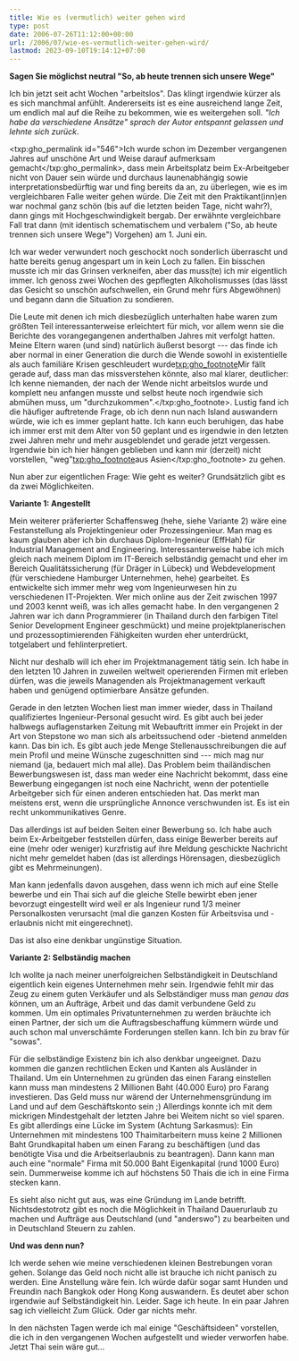 ```yaml
---
title: Wie es (vermutlich) weiter gehen wird
type: post
date: 2006-07-26T11:12:00+00:00
url: /2006/07/wie-es-vermutlich-weiter-gehen-wird/
lastmod: 2023-09-10T19:14:12+07:00
---
```

**Sagen Sie möglichst neutral "So, ab heute trennen sich unsere Wege"**

Ich bin jetzt seit acht Wochen "arbeitslos". Das klingt irgendwie kürzer als es sich manchmal anfühlt. Andererseits ist es eine ausreichend lange Zeit, um endlich mal auf die Reihe zu bekommen, wie es weitergehen soll. _"Ich habe da verschiedene Ansätze" sprach der Autor entspannt gelassen und lehnte sich zurück_.

<txp:gho_permalink id="546">Ich wurde schon im Dezember vergangenen Jahres auf unschöne Art und Weise darauf aufmerksam gemacht</txp:gho_permalink>, dass mein Arbeitsplatz beim Ex-Arbeitgeber nicht von Dauer sein würde und durchaus launenabhängig sowie interpretationsbedürftig war und fing bereits da an, zu überlegen, wie es im vergleichbaren Falle weiter gehen würde. Die Zeit mit den Praktikant(inn)en war nochmal ganz schön (bis auf die letzten beiden Tage, nicht wahr?), dann gings mit Hochgeschwindigkeit bergab. Der erwähnte vergleichbare Fall trat dann (mit identisch schematischem und verbalem ("So, ab heute trennen sich unsere Wege") Vorgehen) am 1. Juni ein.

Ich war weder verwundert noch geschockt noch sonderlich überrascht und hatte bereits genug angespart um in kein Loch zu fallen. Ein bisschen musste ich mir das Grinsen verkneifen, aber das muss(te) ich mir eigentlich immer. Ich genoss zwei Wochen des gepflegten Alkoholismusses (das lässt das Gesicht so unschön aufschwellen, ein Grund mehr fürs Abgewöhnen) und begann dann die Situation zu sondieren.

Die Leute mit denen ich mich diesbezüglich unterhalten habe waren zum größten Teil interessanterweise erleichtert für mich, vor allem wenn sie die Berichte des vorangegangenen anderthalben Jahres mit verfolgt hatten. Meine Eltern waren (und sind) natürlich äußerst besorgt --- das finde ich aber normal in einer Generation die durch die Wende sowohl in existentielle als auch familiäre Krisen geschleudert wurde<txp:gho_footnote>Mir fällt gerade auf, dass man das missverstehen könnte, also mal klarer, deutlicher: Ich kenne niemanden, der nach der Wende nicht arbeitslos wurde und komplett neu anfangen musste und selbst heute noch irgendwie sich abmühen muss, um "durchzukommen".</txp:gho_footnote>. Lustig fand ich die häufiger auftretende Frage, ob ich denn nun nach Island auswandern würde, wie ich es immer geplant hatte. Ich kann euch beruhigen, das habe ich immer erst mit dem Alter von 50 geplant und es irgendwie in den letzten zwei Jahren mehr und mehr ausgeblendet und gerade jetzt vergessen. Irgendwie bin ich hier hängen geblieben und kann mir (derzeit) nicht vorstellen, "weg"<txp:gho_footnote>aus Asien</txp:gho_footnote> zu gehen.

Nun aber zur eigentlichen Frage: Wie geht es weiter? Grundsätzlich gibt es da zwei Möglichkeiten.

**Variante 1: Angestellt**

Mein weiterer präferierter Schaffensweg (hehe, siehe Variante 2) wäre eine Festanstellung als Projektingenieur oder Prozessingenieur. Man mag es kaum glauben aber ich bin durchaus Diplom-Ingenieur (EffHah) für Industrial Management and Engineering. Interessanterweise habe ich mich gleich nach meinem Diplom im IT-Bereich selbständig gemacht und eher im Bereich Qualitätssicherung (für Dräger in Lübeck) und Webdevelopment (für verschiedene Hamburger Unternehmen, hehe) gearbeitet. Es entwickelte sich immer mehr weg vom Ingenieurwesen hin zu verschiedenen IT-Projekten. Wer mich online aus der Zeit zwischen 1997 und 2003 kennt weiß, was ich alles gemacht habe. In den vergangenen 2 Jahren war ich dann Programmierer (in Thailand durch den farbigen Titel Senior Development Engineer geschmückt) und meine projektplanerischen und prozessoptimierenden Fähigkeiten wurden eher unterdrückt, totgelabert und fehlinterpretiert.

Nicht nur deshalb will ich eher im Projektmanagement tätig sein. Ich habe in den letzten 10 Jahren in zuweilen weltweit operierenden Firmen mit erleben dürfen, was die jeweils Managenden als Projektmanagement verkauft haben und genügend optimierbare Ansätze gefunden.

Gerade in den letzten Wochen liest man immer wieder, dass in Thailand qualifiziertes Ingenieur-Personal gesucht wird. Es gibt auch bei jeder halbwegs auflagenstarken Zeitung mit Webauftritt immer ein Projekt in der Art von Stepstone wo man sich als arbeitssuchend oder -bietend anmelden kann. Das bin ich. Es gibt auch jede Menge Stellenausschreibungen die auf mein Profil und meine Wünsche zugeschnitten sind --- mich mag nur niemand (ja, bedauert mich mal alle). Das Problem beim thailändischen Bewerbungswesen ist, dass man weder eine Nachricht bekommt, dass eine Bewerbung eingegangen ist noch eine Nachricht, wenn der potentielle Arbeitgeber sich für einen anderen entschieden hat. Das merkt man meistens erst, wenn die ursprüngliche Annonce verschwunden ist. Es ist ein recht unkommunikatives Genre.

Das allerdings ist auf beiden Seiten einer Bewerbung so. Ich habe auch beim Ex-Arbeitgeber feststellen dürfen, dass einige Bewerber bereits auf eine (mehr oder weniger) kurzfristig auf ihre Meldung geschickte Nachricht nicht mehr gemeldet haben (das ist allerdings Hörensagen, diesbezüglich gibt es Mehrmeinungen).

Man kann jedenfalls davon ausgehen, dass wenn ich mich auf eine Stelle bewerbe und ein Thai sich auf die gleiche Stelle bewirbt eben jener bevorzugt eingestellt wird weil er als Ingenieur rund 1/3 meiner Personalkosten verursacht (mal die ganzen Kosten für Arbeitsvisa und -erlaubnis nicht mit eingerechnet).

Das ist also eine denkbar ungünstige Situation.

**Variante 2: Selbständig machen**

Ich wollte ja nach meiner unerfolgreichen Selbständigkeit in Deutschland eigentlich kein eigenes Unternehmen mehr sein. Irgendwie fehlt mir das Zeug zu einem guten Verkäufer und als Selbständiger muss man _genau das_ können, um an Aufträge, Arbeit und das damit verbundene Geld zu kommen. Um ein optimales Privatunternehmen zu werden bräuchte ich einen Partner, der sich um die Auftragsbeschaffung kümmern würde und auch schon mal unverschämte Forderungen stellen kann. Ich bin zu brav für "sowas".

Für die selbständige Existenz bin ich also denkbar ungeeignet. Dazu kommen die ganzen rechtlichen Ecken und Kanten als Ausländer in Thailand. Um ein Unternehmen zu gründen das einen Farang einstellen kann muss man mindestens 2 Millionen Baht (40.000 Euro) pro Farang investieren. Das Geld muss nur wärend der Unternehmensgründung im Land und auf dem Geschäftskonto sein ;) Allerdings konnte ich mit dem mickrigen Mindestgehalt der letzten Jahre bei Weitem nicht so viel sparen. Es gibt allerdings eine Lücke im System (Achtung Sarkasmus): Ein Unternehmen mit mindestens 100 Thaimitarbeitern muss keine 2 Millionen Baht Grundkapital haben um einen Farang zu beschäftigen (und das benötigte Visa und die Arbeitserlaubnis zu beantragen). Dann kann man auch eine "normale" Firma mit 50.000 Baht Eigenkapital (rund 1000 Euro) sein. Dummerweise komme ich auf höchstens 50 Thais die ich in eine Firma stecken kann.

Es sieht also nicht gut aus, was eine Gründung im Lande betrifft. Nichtsdestotrotz gibt es noch die Möglichkeit in Thailand Dauerurlaub zu machen und Aufträge aus Deutschland (und "anderswo") zu bearbeiten und in Deutschland Steuern zu zahlen.

**Und was denn nun?**

Ich werde sehen wie meine verschiedenen kleinen Bestrebungen voran gehen. Solange das Geld noch nicht alle ist brauche ich nicht panisch zu werden. Eine Anstellung wäre fein. Ich würde dafür sogar samt Hunden und Freundin nach Bangkok oder Hong Kong auswandern. Es deutet aber schon irgendwie auf Selbständigkeit hin. Leider. Sage ich heute. In ein paar Jahren sag ich vielleicht Zum Glück. Oder gar nichts mehr.

In den nächsten Tagen werde ich mal einige "Geschäftsideen" vorstellen, die ich in den vergangenen Wochen aufgestellt und wieder verworfen habe. Jetzt Thai sein wäre gut...

